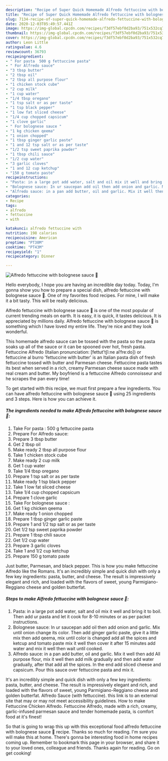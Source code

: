 ```yaml
---
description: "Recipe of Super Quick Homemade Alfredo fettuccine with bolognese sauce 🍝"
title: "Recipe of Super Quick Homemade Alfredo fettuccine with bolognese sauce 🍝"
slug: 7134-recipe-of-super-quick-homemade-alfredo-fettuccine-with-bolognese-sauce
date: 2020-12-03T05:49:57.441Z
image: https://img-global.cpcdn.com/recipes/f3df57ebf0d2ba93/751x532cq70/alfredo-fettuccine-with-bolognese-sauce-🍝-recipe-main-photo.jpg
thumbnail: https://img-global.cpcdn.com/recipes/f3df57ebf0d2ba93/751x532cq70/alfredo-fettuccine-with-bolognese-sauce-🍝-recipe-main-photo.jpg
cover: https://img-global.cpcdn.com/recipes/f3df57ebf0d2ba93/751x532cq70/alfredo-fettuccine-with-bolognese-sauce-🍝-recipe-main-photo.jpg
author: Leon Little
ratingvalue: 4.6
reviewcount: 36793
recipeingredient:
- " For pasta  500 g fettuccine pasta"
- " For Alfredo sauce"
- "3 tbsp butter"
- "2 tbsp oil"
- "2 tbsp all purpose flour"
- "1 chicken stock cube"
- "2 cup milk"
- "1 cup water"
- "1/4 tbsp oregano"
- "1 tsp salt or as per taste"
- "1 tsp black pepper"
- "1 low fat sliced cheese"
- "1/4 cup chopped capsicum"
- "1 clove garlic"
- " For bolognese sauce "
- "1 kg chicken qeema"
- "1 onion chopped"
- "1 tbsp ginger garlic paste"
- "1 and 12 tsp salt or as per taste"
- "1/2 tsp sweet paprika powder"
- "1 tbsp chili sauce"
- "1/2 cup water"
- "3 garlic cloves"
- "1 and 12 cup ketchup"
- "150 g tomato paste"
recipeinstructions:
- "Pasta: in a large pot add water, salt and oil mix it well and bring it to boil. Then add ur pasta and let it cook for 8-10 minutes or as per packet instructions."
- "Bolognese sauce: In ur saucepan add oil then add onion and garlic. Mix until onion change its color. Then add ginger garlic paste, give it a little mix then add qeema, mix until color is changed add all the spices and ketcup and tomato paste mix it well then cover it after 15 minutes add water and mix it well then wait until cooked."
- "Alfredo sauce: in a pan add butter, oil and garlic. Mix it well then add All purpose flour, mix it well then add milk gradually and then add water gradually, after that add all the spices. In the end add sliced cheese and capsicum. Pour this sauce over fettuccine pasta and mix it."
categories:
- Recipe
tags:
- alfredo
- fettuccine
- with

katakunci: alfredo fettuccine with 
nutrition: 198 calories
recipecuisine: American
preptime: "PT30M"
cooktime: "PT43M"
recipeyield: "1"
recipecategory: Dinner

---
```



![Alfredo fettuccine with bolognese sauce 🍝](https://img-global.cpcdn.com/recipes/f3df57ebf0d2ba93/751x532cq70/alfredo-fettuccine-with-bolognese-sauce-🍝-recipe-main-photo.jpg)

Hello everybody, I hope you are having an incredible day today. Today, I'm gonna show you how to prepare a special dish, alfredo fettuccine with bolognese sauce 🍝. One of my favorites food recipes. For mine, I will make it a bit tasty. This will be really delicious.

Alfredo fettuccine with bolognese sauce 🍝 is one of the most popular of current trending meals on earth. It is easy, it is quick, it tastes delicious. It is appreciated by millions daily. Alfredo fettuccine with bolognese sauce 🍝 is something which I have loved my entire life. They're nice and they look wonderful.

This homemade alfredo sauce can be tossed with the pasta so the pasta soaks up all of the sauce or it can be spooned over hot, fresh pasta. Fettuccine Alfredo (Italian pronunciation: [fettut&#39;tʃiːne alˈfreːdo]) or fettuccine al burro &#39;fettuccine with butter&#39; is an Italian pasta dish of fresh fettuccine tossed with butter and Parmesan cheese. Fettuccine pasta tastes its best when served in a rich, creamy Parmesan cheese sauce made with real cream and butter. My boyfriend is a fettuccine Alfredo connoisseur and he scrapes the pan every time!


To get started with this recipe, we must first prepare a few ingredients. You can have alfredo fettuccine with bolognese sauce 🍝 using 25 ingredients and 3 steps. Here is how you can achieve it.

<!--inarticleads1-->

##### The ingredients needed to make Alfredo fettuccine with bolognese sauce 🍝:

1. Take  For pasta : 500 g fettuccine pasta
1. Prepare  For Alfredo sauce:
1. Prepare 3 tbsp butter
1. Get 2 tbsp oil
1. Make ready 2 tbsp all purpose flour
1. Take 1 chicken stock cube
1. Make ready 2 cup milk
1. Get 1 cup water
1. Take 1/4 tbsp oregano
1. Prepare 1 tsp salt or as per taste
1. Make ready 1 tsp black pepper
1. Take 1 low fat sliced cheese
1. Take 1/4 cup chopped capsicum
1. Prepare 1 clove garlic
1. Take  For bolognese sauce :
1. Get 1 kg chicken qeema
1. Make ready 1 onion chopped
1. Prepare 1 tbsp ginger garlic paste
1. Prepare 1 and 1/2 tsp salt or as per taste
1. Get 1/2 tsp sweet paprika powder
1. Prepare 1 tbsp chili sauce
1. Get 1/2 cup water
1. Prepare 3 garlic cloves
1. Take 1 and 1/2 cup ketchup
1. Prepare 150 g tomato paste


Just butter, Parmesan, and black pepper. This is how you make fettuccine Alfredo like the Romans. It&#39;s an incredibly simple and quick dish with only a few key ingredients: pasta, butter, and cheese. The result is impressively elegant and rich, and loaded with the flavors of sweet, young Parmigiano-Reggiano cheese and golden butterfat. 

<!--inarticleads2-->

##### Steps to make Alfredo fettuccine with bolognese sauce 🍝:

1. Pasta: in a large pot add water, salt and oil mix it well and bring it to boil. Then add ur pasta and let it cook for 8-10 minutes or as per packet instructions.
1. Bolognese sauce: In ur saucepan add oil then add onion and garlic. Mix until onion change its color. Then add ginger garlic paste, give it a little mix then add qeema, mix until color is changed add all the spices and ketcup and tomato paste mix it well then cover it after 15 minutes add water and mix it well then wait until cooked.
1. Alfredo sauce: in a pan add butter, oil and garlic. Mix it well then add All purpose flour, mix it well then add milk gradually and then add water gradually, after that add all the spices. In the end add sliced cheese and capsicum. Pour this sauce over fettuccine pasta and mix it.


It&#39;s an incredibly simple and quick dish with only a few key ingredients: pasta, butter, and cheese. The result is impressively elegant and rich, and loaded with the flavors of sweet, young Parmigiano-Reggiano cheese and golden butterfat. Alfredo Sauce (with fettuccine). this link is to an external site that may or may not meet accessibility guidelines. How to make Fettuccine Chicken Alfredo. Fettuccine Alfredo, made with a rich, creamy, garlic-infused parmesan sauce and tender homemade pasta, is comfort food at it&#39;s finest! 

So that is going to wrap this up with this exceptional food alfredo fettuccine with bolognese sauce 🍝 recipe. Thanks so much for reading. I'm sure you will make this at home. There's gonna be interesting food in home recipes coming up. Remember to bookmark this page in your browser, and share it to your loved ones, colleague and friends. Thanks again for reading. Go on get cooking!
